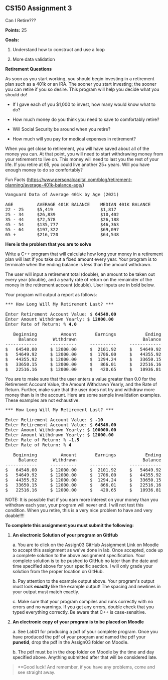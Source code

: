 ## CS150 Assignment 3

Can I Retire???

**Points:** 25

**Goals:**

1.  Understand how to construct and use a loop

2.  More data validation

**Retirement Questions**

As soon as you start working, you should begin investing in a retirement
plan such as a 401k or an IRA. The sooner you start investing; the
sooner you can retire if you so desire. This program will help you
decide what you should do!

-   If I gave each of you $1,000 to invest, how many would know what to
    do?

-   How much money do you think you need to save to comfortably retire?

-   Will Social Security be around when you retire?

-   How much will you pay for medical expenses in retirement?

When you get close to retirement, you will have saved about all of the
money you can. At that point, you will need to start withdrawing money
from your retirement to live on. This money will need to last you the
rest of your life. If you retire at 65, you could live another 25+
years. Will you have enough money to do so comfortably?

Fun Facts
(https://www.personalcapital.com/blog/retirement-planning/average-401k-balance-age/)

<pre>
Vanguard Data of Average 401k by Age (2021)

AGE         AVERAGE 401K BALANCE    MEDIAN 401K BALANCE
22 - 25     $5,419                  $1,817
25 - 34     $26,839                 $10,402
35 - 44     $72,578                 $26,188
45 - 54     $135,777                $46,363
55 - 64     $197,322                $69,097
65 +        $216,720                $64,548
</pre>

**Here is the problem that you are to solve**

Write a C++ program that will calculate how long your money in a
retirement plan will last if you take out a fixed amount every year.
Your program is to terminate when the ending balance is less than the
amount withdrawn.

The user will input a retirement total (double), an amount to be taken
out every year (double), and a yearly rate of return on the remainder of
the money in the retirement account (double). User inputs are in bold
below.

Your program will output a report as follows:

<pre>
*** How Long Will My Retirement Last? ***

Enter Retirement Account Value: $ <b>64548.00</b>
Enter Amount Withdrawn Yearly: $ <b>12000.00</b>
Enter Rate of Return: % <b>4.0</b>

   Beginning         Amount       Earnings           Ending     Year
     Balance      Withdrawn                         Balance
------------     ----------     ----------     ------------     ----
$   64548.00     $ 12000.00     $  2101.92     $   54649.92        1
$   54649.92     $ 12000.00     $  1706.00     $   44355.92        2
$   44355.92     $ 12000.00     $  1294.24     $   33650.15        3
$   33650.15     $ 12000.00     $   866.01     $   22516.16        4
$   22516.16     $ 12000.00     $   420.65     $   10936.81        5
</pre>

You are to make sure that the user enters a value greater than 0.0 for
the Retirement Account Value, the Amount Withdrawn Yearly, and the Rate
of Return. Further, make sure that the user does not try and withdraw
more money than is in the account. Here are some sample invalidation
examples. These examples are not exhaustive.

<pre>
*** How Long Will My Retirement Last? ***

Enter Retirement Account Value: $ <b>-10</b>
Enter Retirement Account Value: $ <b>64548.00</b>
Enter Amount Withdrawn Yearly: $ <b>100000.00</b>
Enter Amount Withdrawn Yearly: $ <b>12000.00</b>
Enter Rate of Return: % <b>-1.5</b>
Enter Rate of Return: % <b>4</b>

   Beginning         Amount       Earnings           Ending     Year
     Balance      Withdrawn                         Balance
------------     ----------     ----------     ------------     ----
$   64548.00     $ 12000.00     $  2101.92     $   54649.92        1
$   54649.92     $ 12000.00     $  1706.00     $   44355.92        2
$   44355.92     $ 12000.00     $  1294.24     $   33650.15        3
$   33650.15     $ 12000.00     $   866.01     $   22516.16        4
$   22516.16     $ 12000.00     $   420.65     $   10936.81        5
</pre>

NOTE: It is possible that if you earn more interest on your money than
you withdraw each year, your program will never end. I will not test
this condition. When you retire, this is a very nice problem to have and
very doable!!!!

**To complete this assignment you must submit the following:**

1.  **An electronic Solution of your program on GitHub**

    a.  You are to click on the Assign03 GitHub Assignment Link on
        Moodle to accept this assignment as we've done in lab. Once
        accepted, code up a complete solution to the above assignment
        specification. Your complete solution is to be pushed to GitHub
        no later than the date and time specified above for your
        specific section. I will only grade your solution from the
        proper location on GitHub.

    b.  Pay attention to the example output above. Your program's output
        must look **exactly** like the example output! The spacing and
        newlines in your output must match exactly.

    c.  Make sure that your program compiles and runs correctly with no
        errors and no warnings. If you get any errors, double check that
        you typed everything correctly. Be aware that C++ is
        case-sensitive.

2.  **An electronic copy of your program is to be placed on Moodle**

    a.  See Lab01 for producing a pdf of your complete program. Once you
        have produced the pdf of your program and named the pdf your
        **punetid**, drop the pdf in the Assign03 folder on Moodle.

    b.  The pdf must be in the drop folder on Moodle by the time and day
        specified above. Anything submitted after that will be
        considered late.

> **Good luck! And remember, if you have any problems, come and see
> straight away.
